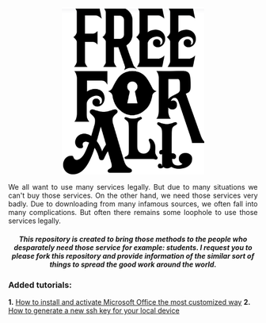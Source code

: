 <p align="center">
<img src="MSOffice/src/logo.png" style="width: 288px">
</p>

<p align="justify">We all want to use many services legally. But due to many situations we can't buy those services. On the other hand, we need those services very badly. Due to downloading from many infamous sources, we often fall into many complications. But often there remains some loophole to use those services legally.</p>

##### **<p align="center">This repository is created to bring those methods to the people who desparately need those service for example: students. I request you to please fork this repository and provide information of the similar sort of things to spread the good work around the world.</p>**

### Added tutorials:

**1.** [How to install and activate Microsoft Office the most customized way](https://github.com/d0ub1e-A/Free-for-all/MSOffice/MSOffice.md)
**2.** [How to generate a new ssh key for your local device](https://github.com/d0ub1e-A/Free-for-all/SSH-key-gen/ssh-key-gen-seq.md)